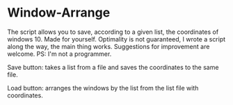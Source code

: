 # Window-Arrange
The script allows you to save, according to a given list, the coordinates of windows 10. Made for yourself. Optimality is not guaranteed, I wrote a script along the way, the main thing works. Suggestions for improvement are welcome. PS: I'm not a programmer.

Save button: takes a list from a file and saves the coordinates to the same file.

Load button: arranges the windows by the list from the list file with coordinates.

